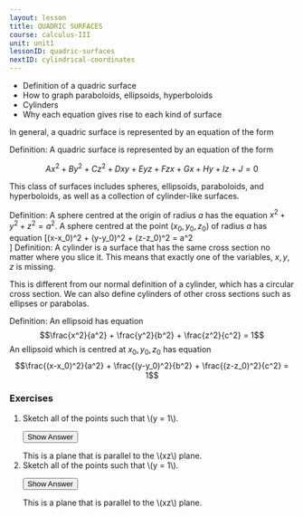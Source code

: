 ```yaml
---
layout: lesson
title: QUADRIC SURFACES
course: calculus-III
unit: unit1
lessonID: quadric-surfaces
nextID: cylindrical-coordinates
---
```



- Definition of a quadric surface
- How to graph paraboloids, ellipsoids, hyperboloids
- Cylinders
- Why each equation gives rise to each kind of surface

In general, a quadric surface is represented by an equation of the form
<div class="definition">
Definition: A quadric surface is represented by an equation of the form 

$$Ax^2 + By^2 + Cz^2 + Dxy + Eyz + Fzx + Gx + Hy + Iz + J = 0$$
</div>

This class of surfaces includes spheres, ellipsoids, paraboloids, and hyperboloids, as well as a collection of cylinder-like surfaces. 

Definition: A sphere centred at the origin of radius $a$ has the equation $x^2+y^2+z^2 = a^2$. A sphere centred at the point $(x_0,y_0,z_0)$ of radius $a$ has equation
\[(x-x_0)^2 + (y-y_0)^2 + (z-z_0)^2 = a^2\
]
Definition: A cylinder is a surface that has the same cross section no matter where you slice it. This means that exactly one of the variables, $x,y,z$ is missing.

This is different from our normal definition of a cylinder, which has a circular cross section. We can also define cylinders of other cross sections such as ellipses or parabolas.

Definition: An ellipsoid has equation
$$\frac{x^2}{a^2} + \frac{y^2}{b^2} + \frac{z^2}{c^2} = 1$$
An ellipsoid which is centred at $x_0,y_0,z_0$ has equation 
$$\frac{(x-x_0)^2}{a^2} + \frac{(y-y_0)^2}{b^2} + \frac{(z-z_0)^2}{c^2} = 1$$


### Exercises

<ol>
<li> <div> Sketch all of the points such that \(y = 1\). </div>

<button onclick="myFunction('answer1')" class="answerButton">Show Answer</button>
<div  id="answer1" class="answer">
This is a plane that is parallel to the \(xz\) plane. 
</div> </li>
<li> <div> Sketch all of the points such that \(y = 1\). </div>

<button onclick="myFunction('answer2')" class="answerButton">Show Answer</button>
<div  id="answer2" class="answer">
This is a plane that is parallel to the \(xz\) plane. 
</div> </li>
</ol>
